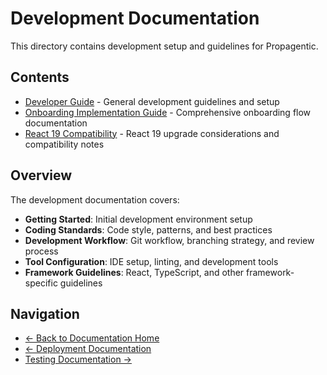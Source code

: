 # Development Documentation

This directory contains development setup and guidelines for Propagentic.

## Contents

- [Developer Guide](DEVELOPER_GUIDE.md) - General development guidelines and setup
- [Onboarding Implementation Guide](ONBOARDING_IMPLEMENTATION_GUIDE.md) - Comprehensive onboarding flow documentation
- [React 19 Compatibility](REACT19_COMPATIBILITY.md) - React 19 upgrade considerations and compatibility notes

## Overview

The development documentation covers:

- **Getting Started**: Initial development environment setup
- **Coding Standards**: Code style, patterns, and best practices
- **Development Workflow**: Git workflow, branching strategy, and review process
- **Tool Configuration**: IDE setup, linting, and development tools
- **Framework Guidelines**: React, TypeScript, and other framework-specific guidelines

## Navigation

- [← Back to Documentation Home](../README.md)
- [← Deployment Documentation](../deployment/README.md)
- [Testing Documentation →](../testing/README.md) 